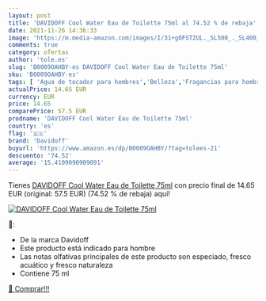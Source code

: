 ```yaml
---
layout: post
title: 'DAVIDOFF Cool Water Eau de Toilette 75ml al 74.52 % de rebaja'
date: 2021-11-26 14:36:33
image: 'https://m.media-amazon.com/images/I/31+gOFSTZUL._SL500_._SL400_.jpg'
comments: true
category: ofertas
author: 'tole.es'
slug: 'B0009OAHBY-es DAVIDOFF Cool Water Eau de Toilette 75ml'
sku: 'B0009OAHBY-es'
tags: [ 'Agua de tocador para hombres','Belleza','Fragancias para hombres','Perfumes y fragancias','davidoff','de','eau','toilette', ]
actualPrice: 14.65 EUR
currency: EUR
price: 14.65
comparePrice: 57.5 EUR
prodname: 'DAVIDOFF Cool Water Eau de Toilette 75ml'
country: 'es'
flag: '🇪🇸'
brand: 'Davidoff'
buyurl: 'https://www.amazon.es/dp/B0009OAHBY/?tag=tolees-21'
descuento: '74.52'
average: '15.4109090909091'
---
```


Tienes [DAVIDOFF Cool Water Eau de Toilette 75ml](https://www.amazon.es/dp/B0009OAHBY/?tag=tolees-21) con precio final de  14.65 EUR (original: 57.5 EUR) (74.52 %  de rebaja) aqui!

[![DAVIDOFF Cool Water Eau de Toilette 75ml](https://m.media-amazon.com/images/I/31+gOFSTZUL._SL500_._SL400_.jpg)](https://www.amazon.es/dp/B0009OAHBY/?tag=tolees-21)

🔎:

- De la marca Davidoff
- Este producto está indicado para hombre
- Las notas olfativas principales de este producto son especiado, fresco acuático y fresco naturaleza
- Contiene 75 ml

[🛒 Comprar!!!](https://www.amazon.es/dp/B0009OAHBY/?tag=tolees-21)

